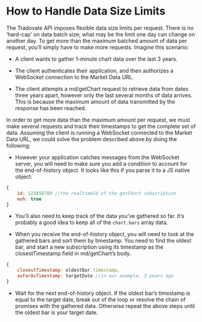 # How to Handle Data Size Limits
The Tradovate API imposes flexible data size limits per request. There is no ‘hard-cap’ on data batch size; what may be the limit one day can change on another day. To get more than the maximum batched amount of data per request, you’ll simply have to make more requests. Imagine this scenario:

* A client wants to gather 1-minute chart data over the last 3 years.

* The client authenticates their application, and then authorizes a WebSocket connection to the Market Data URL.

* The client attempts a md/getChart request to retrieve data from dates three years apart, however only the last several months of data arrives. This is because the maximum amount of data transmitted by the response has been reached.

In order to get more data than the maximum amount per request, we must make several requests and track their timestamps to get the complete set of data. Assuming the client is running a WebSocket connected to the Market Data URL, we could solve the problem described above by doing the following:

* However your application catches messages from the WebSocket server, you will need to make sure you add a condition to account for the end-of-history object. It looks like this if you parse it to a JS native object:

```js
{
    id: 123456789 //the realtimeId of the getChart subscription
    eoh: true
}
```

* You’ll also need to keep track of the data you’ve gathered so far. It’s probably a good idea to keep all of the `chart.bars` array data.

* When you receive the end-of-history object, you will need to look at the gathered bars and sort them by timestamp. You need to find the oldest bar, and start a new subscription using its timestamp as the closestTimestamp field in md/getChart’s body.

```js
{
    closestTimestamp: oldestBar.timestamp,
    asFarAsTimestamp: targetDate //in our example, 3 years ago
}
```
* Wait for the next end-of-history object. If the oldest bar’s timestamp is equal to the target date, break out of the loop or resolve the chain of promises with the gathered data. Otherwise repeat the above steps until the oldest bar is your target date.
